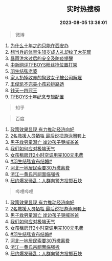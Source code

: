 <div align="center"><h2>实时热搜榜</h2><h4>2023-08-05 13:36:01</h4></div>

> 微博  

1. [为什么十年之约只能在西安办](https://s.weibo.com/weibo?q=%23%E4%B8%BA%E4%BB%80%E4%B9%88%E5%8D%81%E5%B9%B4%E4%B9%8B%E7%BA%A6%E5%8F%AA%E8%83%BD%E5%9C%A8%E8%A5%BF%E5%AE%89%E5%8A%9E%23&t=31&band_rank=1&Refer=top)<br />
2. [想当兵的体育生18岁成人礼却纹了大花臂](https://s.weibo.com/weibo?q=%23%E6%83%B3%E5%BD%93%E5%85%B5%E7%9A%84%E4%BD%93%E8%82%B2%E7%94%9F18%E5%B2%81%E6%88%90%E4%BA%BA%E7%A4%BC%E5%8D%B4%E7%BA%B9%E4%BA%86%E5%A4%A7%E8%8A%B1%E8%87%82%23&t=31&band_rank=2&Refer=top)<br />
3. [暴雨洪水过后的安全及防疫提醒](https://s.weibo.com/weibo?q=%23%E6%9A%B4%E9%9B%A8%E6%B4%AA%E6%B0%B4%E8%BF%87%E5%90%8E%E7%9A%84%E5%AE%89%E5%85%A8%E5%8F%8A%E9%98%B2%E7%96%AB%E6%8F%90%E9%86%92%23&t=31&band_rank=3&Refer=top)<br />
4. [中新网评TFBOYS粉丝抢位置打架](https://s.weibo.com/weibo?q=%23%E4%B8%AD%E6%96%B0%E7%BD%91%E8%AF%84TFBOYS%E7%B2%89%E4%B8%9D%E6%8A%A2%E4%BD%8D%E7%BD%AE%E6%89%93%E6%9E%B6%23&t=31&band_rank=4&Refer=top)<br />
5. [羽生结弦老婆](https://s.weibo.com/weibo?q=%23%E7%BE%BD%E7%94%9F%E7%BB%93%E5%BC%A6%E8%80%81%E5%A9%86%23&t=31&band_rank=5&Refer=top)<br />
6. [家人扔掉收养的狗致女子被公司解雇](https://s.weibo.com/weibo?q=%23%E5%AE%B6%E4%BA%BA%E6%89%94%E6%8E%89%E6%94%B6%E5%85%BB%E7%9A%84%E7%8B%97%E8%87%B4%E5%A5%B3%E5%AD%90%E8%A2%AB%E5%85%AC%E5%8F%B8%E8%A7%A3%E9%9B%87%23&t=31&band_rank=6&Refer=top)<br />
7. [王俊凯不完美小孩彩排路透](https://s.weibo.com/weibo?q=%23%E7%8E%8B%E4%BF%8A%E5%87%AF%E4%B8%8D%E5%AE%8C%E7%BE%8E%E5%B0%8F%E5%AD%A9%E5%BD%A9%E6%8E%92%E8%B7%AF%E9%80%8F%23&t=31&band_rank=7&Refer=top)<br />
8. [钱天一四冠王](https://s.weibo.com/weibo?q=%E9%92%B1%E5%A4%A9%E4%B8%80%E5%9B%9B%E5%86%A0%E7%8E%8B&t=31&band_rank=8&Refer=top)<br />
9. [TFBOYS十年纪念专辑配置](https://s.weibo.com/weibo?q=%23TFBOYS%E5%8D%81%E5%B9%B4%E7%BA%AA%E5%BF%B5%E4%B8%93%E8%BE%91%E9%85%8D%E7%BD%AE%23&t=31&band_rank=9&Refer=top)<br />

> 知乎  


> 百度  

1. [政策效果显现 有力推动经济向好](https://www.baidu.com/s?wd=%E6%94%BF%E7%AD%96%E6%95%88%E6%9E%9C%E6%98%BE%E7%8E%B0+%E6%9C%89%E5%8A%9B%E6%8E%A8%E5%8A%A8%E7%BB%8F%E6%B5%8E%E5%90%91%E5%A5%BD&sa=fyb_news&rsv_dl=fyb_news)<br />
2. [2名救援人员牺牲 最后说把游泳圈套上](https://www.baidu.com/s?wd=2%E5%90%8D%E6%95%91%E6%8F%B4%E4%BA%BA%E5%91%98%E7%89%BA%E7%89%B2+%E6%9C%80%E5%90%8E%E8%AF%B4%E6%8A%8A%E6%B8%B8%E6%B3%B3%E5%9C%88%E5%A5%97%E4%B8%8A&sa=fyb_news&rsv_dl=fyb_news)<br />
3. [男子救男童溺亡 岸边孩子哭喊爸爸](https://www.baidu.com/s?wd=%E7%94%B7%E5%AD%90%E6%95%91%E7%94%B7%E7%AB%A5%E6%BA%BA%E4%BA%A1+%E5%B2%B8%E8%BE%B9%E5%AD%A9%E5%AD%90%E5%93%AD%E5%96%8A%E7%88%B8%E7%88%B8&sa=fyb_news&rsv_dl=fyb_news)<br />
4. [我们如何应对极端天气](https://www.baidu.com/s?wd=%E6%88%91%E4%BB%AC%E5%A6%82%E4%BD%95%E5%BA%94%E5%AF%B9%E6%9E%81%E7%AB%AF%E5%A4%A9%E6%B0%94&sa=fyb_news&rsv_dl=fyb_news)<br />
5. [女孩租房开2小时空调用完100元电费](https://www.baidu.com/s?wd=%E5%A5%B3%E5%AD%A9%E7%A7%9F%E6%88%BF%E5%BC%802%E5%B0%8F%E6%97%B6%E7%A9%BA%E8%B0%83%E7%94%A8%E5%AE%8C100%E5%85%83%E7%94%B5%E8%B4%B9&sa=fyb_news&rsv_dl=fyb_news)<br />
6. [#羽生结弦宣布结婚#](https://www.baidu.com/s?wd=%23%E7%BE%BD%E7%94%9F%E7%BB%93%E5%BC%A6%E5%AE%A3%E5%B8%83%E7%BB%93%E5%A9%9A%23&sa=fyb_news&rsv_dl=fyb_news)<br />
7. [河北一地居民索要30万撤离费](https://www.baidu.com/s?wd=%E6%B2%B3%E5%8C%97%E4%B8%80%E5%9C%B0%E5%B1%85%E6%B0%91%E7%B4%A2%E8%A6%8130%E4%B8%87%E6%92%A4%E7%A6%BB%E8%B4%B9&sa=fyb_news&rsv_dl=fyb_news)<br />
8. [浙江一黄氏宗祠面临强拆](https://www.baidu.com/s?wd=%E6%B5%99%E6%B1%9F%E4%B8%80%E9%BB%84%E6%B0%8F%E5%AE%97%E7%A5%A0%E9%9D%A2%E4%B8%B4%E5%BC%BA%E6%8B%86&sa=fyb_news&rsv_dl=fyb_news)<br />
9. [纽约爆发骚乱：人群向警方投掷石块](https://www.baidu.com/s?wd=%E7%BA%BD%E7%BA%A6%E7%88%86%E5%8F%91%E9%AA%9A%E4%B9%B1%EF%BC%9A%E4%BA%BA%E7%BE%A4%E5%90%91%E8%AD%A6%E6%96%B9%E6%8A%95%E6%8E%B7%E7%9F%B3%E5%9D%97&sa=fyb_news&rsv_dl=fyb_news)<br />

> 哔哩哔哩  

1. [政策效果显现 有力推动经济向好](https://www.baidu.com/s?wd=%E6%94%BF%E7%AD%96%E6%95%88%E6%9E%9C%E6%98%BE%E7%8E%B0+%E6%9C%89%E5%8A%9B%E6%8E%A8%E5%8A%A8%E7%BB%8F%E6%B5%8E%E5%90%91%E5%A5%BD&sa=fyb_news&rsv_dl=fyb_news)<br />
2. [2名救援人员牺牲 最后说把游泳圈套上](https://www.baidu.com/s?wd=2%E5%90%8D%E6%95%91%E6%8F%B4%E4%BA%BA%E5%91%98%E7%89%BA%E7%89%B2+%E6%9C%80%E5%90%8E%E8%AF%B4%E6%8A%8A%E6%B8%B8%E6%B3%B3%E5%9C%88%E5%A5%97%E4%B8%8A&sa=fyb_news&rsv_dl=fyb_news)<br />
3. [男子救男童溺亡 岸边孩子哭喊爸爸](https://www.baidu.com/s?wd=%E7%94%B7%E5%AD%90%E6%95%91%E7%94%B7%E7%AB%A5%E6%BA%BA%E4%BA%A1+%E5%B2%B8%E8%BE%B9%E5%AD%A9%E5%AD%90%E5%93%AD%E5%96%8A%E7%88%B8%E7%88%B8&sa=fyb_news&rsv_dl=fyb_news)<br />
4. [我们如何应对极端天气](https://www.baidu.com/s?wd=%E6%88%91%E4%BB%AC%E5%A6%82%E4%BD%95%E5%BA%94%E5%AF%B9%E6%9E%81%E7%AB%AF%E5%A4%A9%E6%B0%94&sa=fyb_news&rsv_dl=fyb_news)<br />
5. [女孩租房开2小时空调用完100元电费](https://www.baidu.com/s?wd=%E5%A5%B3%E5%AD%A9%E7%A7%9F%E6%88%BF%E5%BC%802%E5%B0%8F%E6%97%B6%E7%A9%BA%E8%B0%83%E7%94%A8%E5%AE%8C100%E5%85%83%E7%94%B5%E8%B4%B9&sa=fyb_news&rsv_dl=fyb_news)<br />
6. [#羽生结弦宣布结婚#](https://www.baidu.com/s?wd=%23%E7%BE%BD%E7%94%9F%E7%BB%93%E5%BC%A6%E5%AE%A3%E5%B8%83%E7%BB%93%E5%A9%9A%23&sa=fyb_news&rsv_dl=fyb_news)<br />
7. [河北一地居民索要30万撤离费](https://www.baidu.com/s?wd=%E6%B2%B3%E5%8C%97%E4%B8%80%E5%9C%B0%E5%B1%85%E6%B0%91%E7%B4%A2%E8%A6%8130%E4%B8%87%E6%92%A4%E7%A6%BB%E8%B4%B9&sa=fyb_news&rsv_dl=fyb_news)<br />
8. [浙江一黄氏宗祠面临强拆](https://www.baidu.com/s?wd=%E6%B5%99%E6%B1%9F%E4%B8%80%E9%BB%84%E6%B0%8F%E5%AE%97%E7%A5%A0%E9%9D%A2%E4%B8%B4%E5%BC%BA%E6%8B%86&sa=fyb_news&rsv_dl=fyb_news)<br />
9. [纽约爆发骚乱：人群向警方投掷石块](https://www.baidu.com/s?wd=%E7%BA%BD%E7%BA%A6%E7%88%86%E5%8F%91%E9%AA%9A%E4%B9%B1%EF%BC%9A%E4%BA%BA%E7%BE%A4%E5%90%91%E8%AD%A6%E6%96%B9%E6%8A%95%E6%8E%B7%E7%9F%B3%E5%9D%97&sa=fyb_news&rsv_dl=fyb_news)<br />
